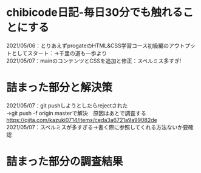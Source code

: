 # chibicode日記-毎日30分でも触れることにする  
2021/05/06：とりあえずprogateのHTML&CSS学習コース初級編のアウトプットとしてスタート：→千里の道も一歩より  
2021/05/07：mainのコンテンツとCSSを追加と修正：スペルミス多すぎ!  


# 詰まった部分と解決策
2021/05/07：git pushしようとしたらrejectされた  
→git push -f origin masterで解決　原因はあとで調査する  
https://qiita.com/kazuki0714/items/ceda3a6721a9a99082de  
2021/05/07：スペルミスが多すぎる→書く際に参照してくれる方法ないか要確認  

# 詰まった部分の調査結果

